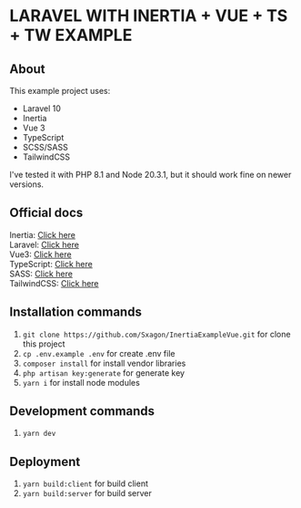 # LARAVEL WITH INERTIA + VUE + TS + TW EXAMPLE

##  About
This example project uses:
- Laravel 10
- Inertia
- Vue 3
- TypeScript
- SCSS/SASS
- TailwindCSS

I've tested it with PHP 8.1 and Node 20.3.1, but it should work fine on newer versions.

## Official docs
Inertia: [Click here](https://inertiajs.com/)<br/>
Laravel: [Click here](https://laravel.com/)<br/>
Vue3: [Click here](https://vuejs.org/)<br/>
TypeScript: [Click here](https://www.typescriptlang.org/)<br/>
SASS: [Click here](https://sass-lang.com/)<br/>
TailwindCSS: [Click here](https://tailwindcss.com/)<br/>

## Installation commands
1. `git clone https://github.com/Sxagon/InertiaExampleVue.git` for clone this project
2. `cp .env.example .env` for create .env file
3. `composer install` for install vendor libraries
4. `php artisan key:generate` for generate key
5. `yarn i` for install node modules

## Development commands
1. `yarn dev`

## Deployment
1. `yarn build:client` for build client
2. `yarn build:server` for build server

